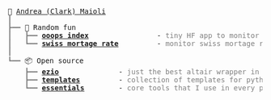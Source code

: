 <pre style="font-family:Menlo,'DejaVu Sans Mono',consolas,'Courier New',monospace">🧢 <a href="[https://koaning.io](https://clarkmaio.github.io/)">Andrea (Clark) Maioli</a>
<span style="color: #808080; text-decoration-color: #808080">┃ </span>
<span style="color: #808080; text-decoration-color: #808080">┣━━ </span>🐬 Random fun
<span style="color: #808080; text-decoration-color: #808080">┃   ┣━━ </span><span style="font-weight: bold"><a href="https://github.com/clarkmaio/OoopsIndex">ooops index</a></span>                - <span style="color: #808080; text-decoration-color: #808080">tiny HF app to monitor vessels in Baltic sea</span>
<span style="color: #808080; text-decoration-color: #808080">┃   ┗━━ </span><span style="font-weight: bold"><a href="https://github.com/clarkmaio/SwissMortageRate">swiss mortage rate</a></span>         - <span style="color: #808080; text-decoration-color: #808080">monitor swiss mortage rate to be ready to ask rent reduction</span>
<span style="color: #808080; text-decoration-color: #808080">┃ </span>
<span style="color: #808080; text-decoration-color: #808080">┗━━ </span>📦 Open source
<span style="color: #808080; text-decoration-color: #808080">    ┣━━ </span><span style="font-weight: bold"><a href="https://github.com/clarkmaio/ezio">ezio</a></span>              - <span style="color: #808080; text-decoration-color: #808080">just the best altair wrapper in the world (i guess also the only one)</span>
<span style="color: #808080; text-decoration-color: #808080">    ┣━━ </span><span style="font-weight: bold"><a href="?">templates</a></span>         - <span style="color: #808080; text-decoration-color: #808080">collection of templates for python projects</span>
<span style="color: #808080; text-decoration-color: #808080">    ┗━━ </span><span style="font-weight: bold"><a href="?">essentials</a></span>        - <span style="color: #808080; text-decoration-color: #808080">core tools that I use in every project</span>
